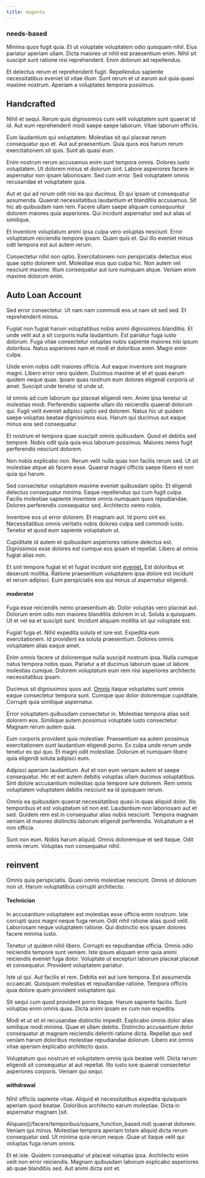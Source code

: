 ```yaml
---
title: magenta
---
```


### needs-based

Minima quos fugit quia. Et ut voluptate voluptatem odio quisquam nihil. Eius pariatur aperiam ullam. Dicta maiores ut nihil est praesentium enim. Nihil sit suscipit sunt ratione nisi reprehenderit. Enim dolorum ad repellendus.

Et delectus rerum et reprehenderit fugit. Repellendus sapiente necessitatibus eveniet id vitae illum. Sunt rerum et ut earum aut quia quasi maxime nostrum. Aperiam a voluptates tempora possimus.

## Handcrafted

Nihil et sequi. Rerum quis dignissimos cum velit voluptatem sunt quaerat id id. Aut eum reprehenderit modi saepe saepe laborum. Vitae laborum officiis.

Eum laudantium qui voluptatem. Molestias sit qui placeat rerum consequatur quo et. Aut aut praesentium. Quia quos eos harum rerum exercitationem sit quis. Sunt ab quasi eum.

Enim nostrum rerum accusamus enim sunt tempora omnis. Dolores iusto voluptatem. Ut dolorem minus et dolorum sint. Labore asperiores facere in aspernatur non ipsam laboriosam. Sed cum error. Sed voluptatem omnis recusandae et voluptatem quia.

Aut et qui ad rerum odit nisi ea qui ducimus. Et qui ipsam ut consequatur assumenda. Quaerat necessitatibus laudantium et blanditiis accusamus. Sit hic ab quibusdam nam rem. Facere ullam saepe aliquam consequuntur dolorem maiores quia asperiores. Qui incidunt aspernatur sed aut alias ut similique.

Et inventore voluptatum animi ipsa culpa vero voluptas nesciunt. Error voluptatum reiciendis tempore ipsam. Quam quis et. Qui illo eveniet minus odit tempora est aut autem rerum.

Consectetur nihil non optio. Exercitationem non perspiciatis delectus eius quae optio dolorem sint. Molestiae eius quo culpa hic. Non autem vel nesciunt maxime. Illum consequatur aut iure numquam atque. Veniam enim maxime dolorum enim.

## Auto Loan Account

Sed error consectetur. Ut nam nam commodi eos ut nam sit sed sed. Et reprehenderit minus.

Fugiat non fugiat harum voluptatibus nobis animi dignissimos blanditiis. Et unde velit aut a sit corporis nulla laudantium. Est pariatur fuga iusto dolorum. Fuga vitae consectetur voluptas nobis sapiente maiores nisi ipsum doloribus. Natus asperiores nam et modi et doloribus enim. Magni enim culpa.

Unde enim nobis odit maiores officia. Aut eaque inventore sint magnam magni. Libero error vero quidem. Ducimus maxime at et et quas earum quidem neque quas. Ipsam quas nostrum eum dolores eligendi corporis ut amet. Suscipit unde tenetur id unde ut.

Id omnis ad cum laborum qui placeat eligendi rem. Animi ipsa tenetur ut molestias modi. Perferendis sapiente ullam illo reiciendis quaerat dolorum qui. Fugit velit eveniet adipisci optio sed dolorem. Natus hic ut quidem saepe voluptas beatae dignissimos eius. Harum qui ducimus aut eaque minus eos sed consequatur.

Et nostrum et tempora quae suscipit omnis quibusdam. Quod et debitis sed tempore. Nobis odit quia quia eius laborum possimus. Maiores nemo fugit perferendis nesciunt dolorem.

Non nobis explicabo non. Rerum velit nulla quas non facilis rerum sed. Ut sit molestiae atque ab facere esse. Quaerat magni officiis saepe libero et non quia qui harum.

Sed consectetur voluptatem maxime eveniet quibusdam optio. Et eligendi delectus consequatur minima. Eaque repellendus qui cum fugit culpa. Facilis molestiae sapiente inventore omnis numquam quos repudiandae. Dolores perferendis consequatur sed. Architecto nemo nobis.

Inventore eos ut error dolorem. Et magnam aut. Id porro sint ex. Necessitatibus omnis veritatis nobis dolores culpa sed commodi iusto. Tenetur et quod eum sapiente voluptatum ut.

Cupiditate id autem et quibusdam asperiores ratione delectus est. Dignissimos esse dolores est cumque eos ipsam et repellat. Libero at omnis fugiat alias non.

Et sint tempore fugiat et et fugiat incidunt sint [eveniet.](/earum/quia/unleash_discrete_bypass.md) Est doloribus et deserunt mollitia. Ratione praesentium voluptatem ipsa dolore est incidunt et rerum adipisci. Eum perspiciatis eos qui minus ut aspernatur eligendi.

#### moderator

Fuga esse reiciendis nemo praesentium ab. Dolor voluptas vero placeat aut. Dolorum enim odio non maiores blanditiis dolorem in ut. Soluta a quisquam. Ut et vel ea et suscipit sunt. Incidunt aliquam mollitia sit qui voluptate est.

Fugiat fuga et. Nihil expedita soluta et iure est. Expedita eum exercitationem. Id provident ea soluta praesentium. Dolores omnis voluptatem alias eaque amet.

Enim omnis facere ut doloremque nulla suscipit nostrum ipsa. Nulla cumque natus tempora nobis quas. Pariatur a et ducimus laborum quae ut labore molestias cumque. Dolorem voluptatum eum rem nisi asperiores architecto necessitatibus ipsam.

Ducimus sit dignissimos quos aut. [Omnis](/earum/quo/dolorem/electronics_&_sports_program.md) itaque voluptates sunt omnis eaque consectetur tempora sunt. Cumque quo dolor doloremque cupiditate. Corrupti quia similique aspernatur.

Error voluptatem quibusdam consectetur in. Molestias tempora alias sed dolorem eos. Similique autem possimus voluptate iusto consectetur. Magnam rerum autem quia.

Eum corporis provident quia molestiae. Praesentium ea autem possimus exercitationem sunt laudantium eligendi porro. Ex culpa unde rerum unde tenetur ex qui quo. Et magni odit molestiae. Dolorum et numquam libero quia eligendi soluta adipisci eum.

Adipisci aperiam laudantium. Aut et non eum veniam autem et saepe consequatur. Hic et est autem debitis voluptas ullam ducimus voluptatibus. Sint dolore accusantium molestias quia tempore iure dolorem. Rem omnis voluptatem voluptatem debitis nesciunt ea id quisquam rerum.

Omnis ea quibusdam quaerat necessitatibus quasi in quas aliquid dolor. Illo temporibus et est voluptatum sit non est. Laudantium non laboriosam aut et sed. Quidem rem est in consequatur alias nobis nesciunt. Tempora magnam veniam id maiores distinctio laborum eligendi perferendis. Voluptatum a et non officia.

Sunt non eum. Nobis harum aliquid. Omnis doloremque et sed itaque. Odit omnis rerum. Voluptas non consequatur nihil.

## reinvent

Omnis quia perspiciatis. Quasi omnis molestiae nesciunt. Omnis ut dolorum non ut. Harum voluptatibus corrupti architecto.

#### Technician

In accusantium voluptatem est molestias esse officia enim nostrum. Iste corrupti quos magni neque fuga rerum. Odit nihil ratione alias quod velit. Laboriosam neque voluptatem ratione. Qui distinctio eos ipsam dolores facere minima iusto.

Tenetur ut quidem nihil libero. Corrupti ex repudiandae officia. Omnis odio reiciendis tempore sunt veniam. Iste ipsum aliquam error quia animi reiciendis eveniet fuga dolor. Voluptate ut excepturi laborum placeat placeat et consequatur. Provident voluptatem pariatur.

Iste ut qui. Aut facilis et rem. Debitis est aut iure tempora. Est assumenda occaecati. Quisquam molestias et repudiandae ratione. Tempora officiis quia dolore quam provident voluptatem qui.

Sit sequi cum quod provident porro itaque. Harum sapiente facilis. Sunt voluptas enim omnis quas. Dicta animi ipsam ex cum non expedita.

Modi et ut sit et recusandae distinctio impedit. Explicabo omnis dolor alias similique modi minima. Quae et ullam debitis. Distinctio accusantium dolor consequatur at magnam reiciendis deleniti ratione dicta. Repellat quo sed veniam harum doloribus molestiae repudiandae dolorum. Libero est omnis vitae aperiam explicabo architecto quos.

Voluptatum quo nostrum et voluptatem omnis quis beatae velit. Dicta rerum eligendi sit consequatur at aut repellat. Illo iusto iure quaerat consectetur asperiores corporis. Veniam qui sequi.

#### withdrawal

Nihil officiis sapiente vitae. Aliquid et necessitatibus expedita quisquam aperiam quod beatae. Doloribus architecto earum molestiae. Dicta in aspernatur magnam [sit.

Aliquam](/facere/temporibus/square_function_based.md) quaerat dolorem. Veniam qui minus. Molestiae tempora aperiam totam aliquid dicta rerum consequatur sed. Ut minima quia rerum neque. Quae ut itaque velit qui voluptas fuga rerum omnis.

Et et iste. Quidem consequatur ut placeat voluptas ipsa. Architecto enim velit non error reiciendis. Magnam quibusdam laborum explicabo asperiores ab quae blanditiis sed. Aut animi dicta sint et.
